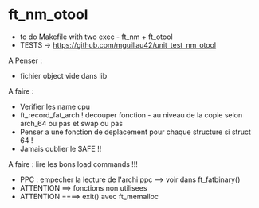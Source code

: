 # ft_nm_otool

- to do Makefile with two exec - ft_nm + ft_otool
- TESTS -> https://github.com/mguillau42/unit_test_nm_otool


A Penser :
- fichier object vide dans lib

A faire :
- Verifier les name cpu
- ft_record_fat_arch ! decouper fonction - au niveau de la copie selon arch_64 ou pas et swap ou pas
- Penser a une fonction de deplacement pour chaque structure si struct 64 !
- Jamais oublier le SAFE !!



A faire : lire les bons load commands !!!

* PPC : empecher la lecture de l'archi ppc --> voir dans ft_fatbinary()
* ATTENTION ==> fonctions non utilisees
* ATTENTION ====> exit() avec ft_memalloc
